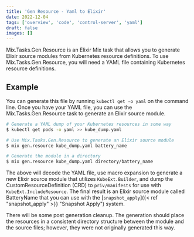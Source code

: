 ```yaml
---
title: 'Gen Resource - Yaml to Elixir'
date: 2022-12-04
tags: ['overview', 'code', 'control-server', 'yaml']
draft: false
images: []
---
```


Mix.Tasks.Gen.Resource is an Elixir Mix task that allows you to generate Elixir
source modules from Kubernetes resource definitions. To use
Mix.Tasks.Gen.Resource, you will need a YAML file containing Kubernetes resource
definitions.

## Example

You can generate this file by running `kubectl get -o yaml` on the command line.
Once you have your YAML file, you can use the Mix.Tasks.Gen.Resource task to
generate an Elixir source module.

```sh
# Generate a YAML dump of your Kubernetes resources in some way
$ kubectl get pods -o yaml >> kube_dump.yaml

# Use Mix.Tasks.Gen.Resource to generate an Elixir source module
$ mix gen.resource kube_dump.yaml battery_name

# Generate the module in a directory
$ mix gen.resource kube_dump.yaml directory/battery_name
```

The above will decode the YAML file, use macro expansion to generate a new
Elixir source module that utilizes `KubeExt.Builder`, and dump the
CustomResourceDefinition (CRD) to `priv/manifests` for use with
`KubeExt.IncludeResource`. The final result is an Elixir source module called
BatteryName that you can use with the [`snapshot_apply`]({< ref
"snapshot_apply" >}} "Snapshot Apply") system.

There will be some post generation cleanup. The generation should place the
resources in a consistent directory structure between the module and the source
files; however, they were not originally generated this way.
